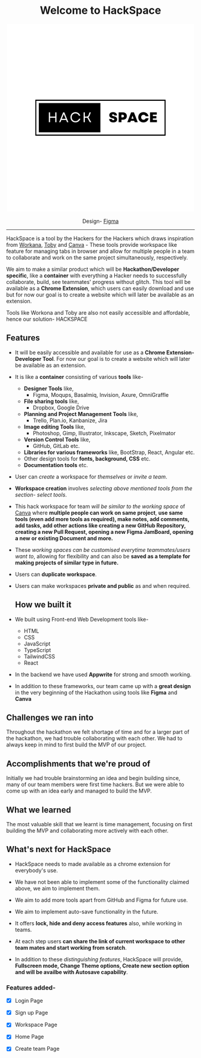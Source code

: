 <div align="center">

<h1>Welcome to HackSpace</h1>

<!--<img width="300" src="src\assets\HackSpaceLogo\ActualLogo\1.png">-->

![HackSpaceLogo](https://raw.githubusercontent.com/arcVaishali/HackSpace/main/src/assets/HackSpaceLogo/ActualLogo/1.png?token=GHSAT0AAAAAACAYQRJZ7RFZKC6BFRFEJCRIZF3YBOA)  

Design- [Figma](https://www.figma.com/file/QkhR6KR31oLELFiJwln7CH/HackSpace?type=design&node-id=0%3A1&mode=design&t=ZCbSgSp4ydPNNCCh-1)

</div> 

--------------------------------------------------------------------------------------------------------------------


HackSpace is a tool by the Hackers for the Hackers which draws inspiration from [Workana](https://workona.com), [Toby](https://www.gettoby.com/) and [Canva](https://www.canva.com/) - These tools provide workspace like feature for managing tabs in browser and allow for multiple people in a team to collaborate and work on the same project simultaneously, respectively.

We aim to make a similar product which will be **Hackathon/Developer specific**, like a **container** with everything a Hacker needs to successfully collaborate, build, see teammates' progress without glitch. This tool will be available as a **Chrome Extension**, which users can easily download and use but for now our goal is to create a website which will later be available as an extension.

Tools like Workona and Toby are also not easily accessible and affordable, hence our solution- HACKSPACE

## Features
- It will be easily accessible and available for use as a **Chrome Extension- Developer Tool**. For now our goal is to create a website which will later be available as an extension.
- It is like a **container** consisting of various **tools** like-
   + **Designer Tools** like,
      - Figma, Moqups, Basalmiq, Invision, Axure, OmniGraffle
   + **File sharing tools** like,
      - Dropbox, Google Drive
   + **Planning and Project Management Tools** like,
      - Trello, Plan.io, Kanbanize, Jira
   + **Image editing Tools** like,
      - Photoshop, Gimp, Illustrator, Inkscape, Sketch, Pixelmator
   + **Version Control Tools** like,
      - GitHub, GitLab etc.
   + **Libraries for various frameworks** like, BootStrap, React, Angular etc.
   + Other design tools for **fonts, background, CSS** etc.
   + **Documentation tools** etc.
- User can *create* a workspace for *themselves* or *invite a team*.
- **Workspace creation** involves *selecting above mentioned tools from the section- select tools*.
- This hack workspace for team *will be similar to the working space* of [Canva]() where **multiple people can work on same project**, **use same tools (even add more tools as required), make notes, add comments, add tasks, add other actions like creating a new GitHub Repository, creating a new Pull Request, opening a new Figma JamBoard, opening a new or existing Document and more.**
- These *working spaces can be customised everytime teammates/users want to*, allowing for flexibility and can also be **saved as a template for making projects of similar type in future.**
- Users can **duplicate workspace**.
- Users can make workspaces **private and public** as and when required.

  ## How we built it
- We built using Front-end Web Development tools like-
     + HTML
     + CSS
     + JavaScript
     + TypeScript
     + TailwindCSS 
     + React
- In the backend we have used **Appwrite** for strong and smooth working.
- In addition to these frameworks, our team came up with a **great design** in the very beginning of the Hackathon using tools like **Figma** and **Canva**

## Challenges we ran into
Throughout the hackathon we felt shortage of time and for a larger part of the hackathon, we had trouble collaborating with each other. We had to always keep in mind to first build the MVP of our project.  

## Accomplishments that we're proud of
Initially we had trouble brainstorming an idea and begin building since, many of our team members were first time hackers. But we were able to come up with an idea early and managed to build the MVP.

## What we learned
The most valuable skill that we learnt is time management, focusing on first building the MVP and collaborating more actively with each other. 

## What's next for HackSpace
- HackSpace needs to made available as a chrome extension for everybody's use.
- We have not been able to implement some of the functionality claimed above, we aim to implement them.
- We aim to add more tools apart from GitHub and Figma for future use.
- We aim to implement auto-save functionality in the future.

- It offers **lock, hide and deny access features** also, while working in teams.
- At each step users **can share the link of current workspace to other team mates and start working from scratch**.
- In addition to these *distinguishing features*, HackSpace will provide, **Fullscreen mode, Change Theme options, Create new section option and will be availbe with Autosave capability**.

### Features added-
- [x] Login Page 
- [x] Sign up Page
- [x] Workspace Page
- [x] Home Page
- [x] Create team Page



